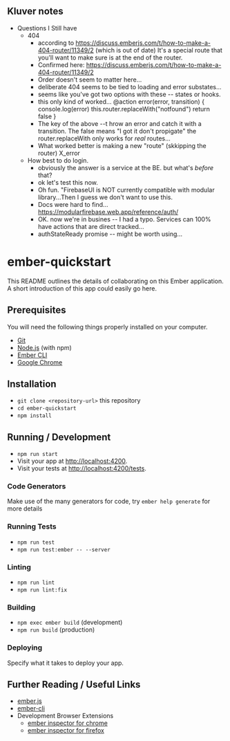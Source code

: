 ## Kluver notes

* Questions I Still have
   - 404
      - according to https://discuss.emberjs.com/t/how-to-make-a-404-router/11349/2 (which is out of date) It's a special route that you'll want to make sure is at the end of the router. 
      - Confirmed here: https://discuss.emberjs.com/t/how-to-make-a-404-router/11349/2
      - Order doesn't seem to matter here...
      - deliberate 404 seems to be tied to loading and error substates...
      - seems like you've got two options with these -- states or hooks.
      - this only kind of worked...
          @action
          error(error, transition) {
            console.log(error)
            this.router.replaceWith("notfound")
            return false
          }
      - The key of the above --t hrow an error and catch it with a transition. The false means "I got it don't propigate" the router.replaceWith only works for _real_ routes...
      - What worked better is making a new "route" (skkipping the router) X_error
   - How best to do login.
        - obviously the answer is a service at the BE. but what's _before_ that?
        - ok let's test this now.
        - Oh fun. "FirebaseUI is NOT currently compatible with modular  library...Then I guess we don't want to use this.
        - Docs were hard to find... https://modularfirebase.web.app/reference/auth/
        - OK. now we're in busines -- I had a typo. Services can 100% have actions that are direct tracked...
        - authStateReady promise -- might be worth using...


# ember-quickstart

This README outlines the details of collaborating on this Ember application.
A short introduction of this app could easily go here.

## Prerequisites

You will need the following things properly installed on your computer.

- [Git](https://git-scm.com/)
- [Node.js](https://nodejs.org/) (with npm)
- [Ember CLI](https://cli.emberjs.com/release/)
- [Google Chrome](https://google.com/chrome/)

## Installation

- `git clone <repository-url>` this repository
- `cd ember-quickstart`
- `npm install`

## Running / Development

- `npm run start`
- Visit your app at [http://localhost:4200](http://localhost:4200).
- Visit your tests at [http://localhost:4200/tests](http://localhost:4200/tests).

### Code Generators

Make use of the many generators for code, try `ember help generate` for more details

### Running Tests

- `npm run test`
- `npm run test:ember -- --server`

### Linting

- `npm run lint`
- `npm run lint:fix`

### Building

- `npm exec ember build` (development)
- `npm run build` (production)

### Deploying

Specify what it takes to deploy your app.

## Further Reading / Useful Links

- [ember.js](https://emberjs.com/)
- [ember-cli](https://cli.emberjs.com/release/)
- Development Browser Extensions
  - [ember inspector for chrome](https://chrome.google.com/webstore/detail/ember-inspector/bmdblncegkenkacieihfhpjfppoconhi)
  - [ember inspector for firefox](https://addons.mozilla.org/en-US/firefox/addon/ember-inspector/)
